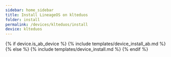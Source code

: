 ```yaml
---
sidebar: home_sidebar
title: Install LineageOS on klteduos
folder: install
permalink: /devices/klteduos/install
device: klteduos
---
```

{% if device.is_ab_device %}
{% include templates/device_install_ab.md %}
{% else %}
{% include templates/device_install.md %}
{% endif %}

